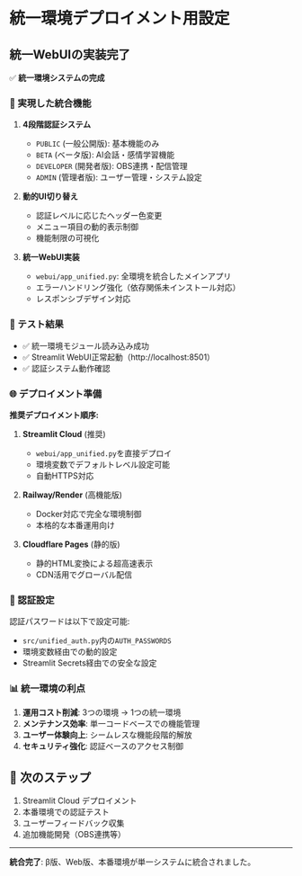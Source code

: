 # 統一環境デプロイメント用設定

## 統一WebUIの実装完了

✅ **統一環境システムの完成**

### 🎯 実現した統合機能

1. **4段階認証システム**
   - `PUBLIC` (一般公開版): 基本機能のみ
   - `BETA` (ベータ版): AI会話・感情学習機能
   - `DEVELOPER` (開発者版): OBS連携・配信管理
   - `ADMIN` (管理者版): ユーザー管理・システム設定

2. **動的UI切り替え**
   - 認証レベルに応じたヘッダー色変更
   - メニュー項目の動的表示制御
   - 機能制限の可視化

3. **統一WebUI実装**
   - `webui/app_unified.py`: 全環境を統合したメインアプリ
   - エラーハンドリング強化（依存関係未インストール対応）
   - レスポンシブデザイン対応

### 🔧 テスト結果

- ✅ 統一環境モジュール読み込み成功
- ✅ Streamlit WebUI正常起動（http://localhost:8501）
- ✅ 認証システム動作確認

### 🌐 デプロイメント準備

**推奨デプロイメント順序:**

1. **Streamlit Cloud** (推奨)
   - `webui/app_unified.py`を直接デプロイ
   - 環境変数でデフォルトレベル設定可能
   - 自動HTTPS対応

2. **Railway/Render** (高機能版)
   - Docker対応で完全な環境制御
   - 本格的な本番運用向け

3. **Cloudflare Pages** (静的版)
   - 静的HTML変換による超高速表示
   - CDN活用でグローバル配信

### 🔐 認証設定

認証パスワードは以下で設定可能:
- `src/unified_auth.py`内の`AUTH_PASSWORDS`
- 環境変数経由での動的設定
- Streamlit Secrets経由での安全な設定

### 📊 統一環境の利点

1. **運用コスト削減**: 3つの環境 → 1つの統一環境
2. **メンテナンス効率**: 単一コードベースでの機能管理
3. **ユーザー体験向上**: シームレスな機能段階的解放
4. **セキュリティ強化**: 認証ベースのアクセス制御

## 🚀 次のステップ

1. Streamlit Cloud デプロイメント
2. 本番環境での認証テスト
3. ユーザーフィードバック収集
4. 追加機能開発（OBS連携等）

---

**統合完了**: β版、Web版、本番環境が単一システムに統合されました。